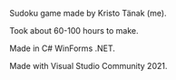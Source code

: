 Sudoku game made by Kristo Tänak (me).

Took about 60-100 hours to make.

Made in C# WinForms .NET.

Made with Visual Studio Community 2021.
